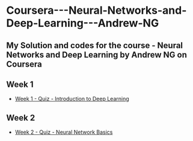 # Coursera---Neural-Networks-and-Deep-Learning---Andrew-NG
## My Solution and codes for the course - Neural Networks and Deep Learning by Andrew NG on Coursera

## Week 1
- [Week 1 - Quiz - Introduction to Deep Learning](https://github.com/pradumn203/Coursera---Neural-Networks-and-Deep-Learning---Andrew-NG/blob/main/Week1Quiz.png)

## Week 2
- [Week 2 - Quiz - Neural Network Basics](https://github.com/pradumn203/Coursera---Neural-Networks-and-Deep-Learning---Andrew-NG/blob/main/Week1Quiz.png)
